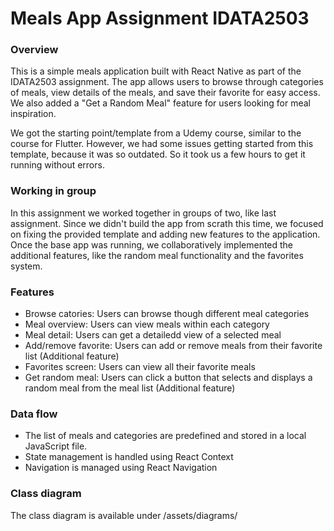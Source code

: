# Meals App Assignment IDATA2503

### Overview

This is a simple meals application built with React Native as part of the IDATA2503 assignment. The app allows users to
browse through categories of meals, view details of the meals, and save their favorite for easy access. We also added a
"Get a Random Meal" feature for users looking for meal inspiration.

We got the starting point/template from a Udemy course, similar to the course for Flutter.
However, we had some issues getting started from this template, because it was so outdated.
So it took us a few hours to get it running without errors.

### Working in group

In this assignment we worked together in groups of two, like last assignment. Since we didn't build the app from scrath
this time, we focused on fixing the provided template and adding new features to the application. Once the base app was
running, we collaboratively implemented the additional features, like the random meal functionality and the favorites
system.

### Features

- Browse catories: Users can browse though different meal categories
- Meal overview: Users can view meals within each category
- Meal detail: Users can get a detailedd view of a selected meal
- Add/remove favorite: Users can add or remove meals from their favorite list (Additional feature)
- Favorites screen: Users can view all their favorite meals
- Get random meal: Users can click a button that selects and displays a random meal from the meal list (Additional feature)

### Data flow

- The list of meals and categories are predefined and stored in a local JavaScript file.
- State management is handled using React Context
- Navigation is managed using React Navigation

### Class diagram

The class diagram is available under /assets/diagrams/
